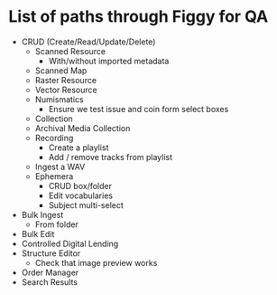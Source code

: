 # List of paths through Figgy for QA

* CRUD (Create/Read/Update/Delete)
  * Scanned Resource
    * With/without imported metadata
  * Scanned Map
  * Raster Resource
  * Vector Resource
  * Numismatics
    * Ensure we test issue and coin form select boxes
  * Collection
  * Archival Media Collection
  * Recording
    * Create a playlist
    * Add / remove tracks from playlist
  * Ingest a WAV
  * Ephemera
    * CRUD box/folder
    * Edit vocabularies
    * Subject multi-select
* Bulk Ingest
  * From folder
* Bulk Edit
* Controlled Digital Lending
* Structure Editor
  * Check that image preview works
* Order Manager
* Search Results
